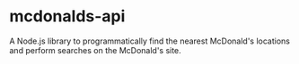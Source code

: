 # mcdonalds-api
A Node.js library to programmatically find the nearest McDonald's locations and perform searches on the McDonald's site.
